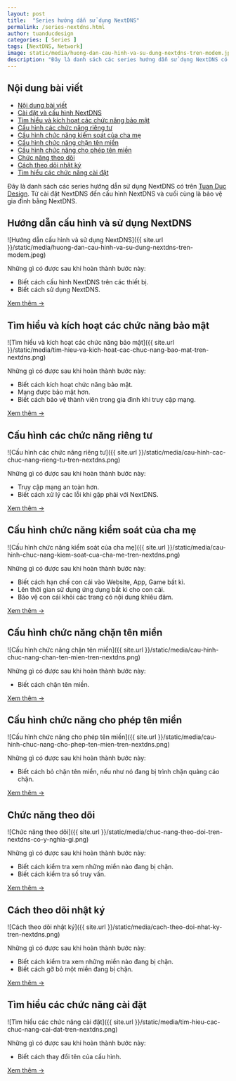 ```yaml
---
layout: post
title:  "Series hướng dẫn sử dụng NextDNS"
permalink: /series-nextdns.html
author: tuanducdesign
categories: [ Series ]
tags: [NextDNS, Network]
image: static/media/huong-dan-cau-hinh-va-su-dung-nextdns-tren-modem.jpeg
description: "Đây là danh sách các series hướng dẫn sử dụng NextDNS có trên Tuan Duc Design. Từ cài đặt NextDNS đến cấu hình NextDNS và cuối cùng là bảo vệ gia đình bằng NextDNS."
---
```


## Nội dung bài viết

- [Nội dung bài viết](#nội-dung-bài-viết)
- [Cài đặt và cấu hình NextDNS](#cài-đặt-và-cấu-hình-nextdns)
- [Tìm hiểu và kích hoạt các chức năng bảo mật](#tìm-hiểu-và-kích-hoạt-các-chức-năng-bảo-mật)
- [Cấu hình các chức năng riêng tư](#cấu-hình-các-chức-năng-riêng-tư)
- [Cấu hình chức năng kiểm soát của cha mẹ](#cấu-hình-chức-năng-kiểm-soát-của-cha-mẹ)
- [Cấu hình chức năng chặn tên miền](#cấu-hình-chức-năng-chặn-tên-miền)
- [Cấu hình chức năng cho phép tên miền](#cấu-hình-chức-năng-cho-phép-tên-miền)
- [Chức năng theo dõi](#chức-năng-theo-dõi)
- [Cách theo dõi nhật ký](#cách-theo-dõi-nhật-ký)
- [Tìm hiểu các chức năng cài đặt](#tìm-hiểu-các-chức-năng-cài-đặt)

Đây là danh sách các series hướng dẫn sử dụng NextDNS có trên [Tuan Duc Design](https://tuanducdesign.com/). Từ cài đặt NextDNS đến cấu hình NextDNS và cuối cùng là bảo vệ gia đình bằng NextDNS.

## Hướng dẫn cấu hình và sử dụng NextDNS

![Hướng dẫn cấu hình và sử dụng NextDNS]({{ site.url }}/static/media/huong-dan-cau-hinh-va-su-dung-nextdns-tren-modem.jpeg)

Những gì có được sau khi hoàn thành bước này:

- Biết cách cấu hình NextDNS trên các thiết bị.
- Biết cách sử dụng NextDNS.

[Xem thêm →](https://tuanducdesign.com/series/huong-dan-cau-hinh-va-su-dung-nextdns-tren-modem.html)

## Tìm hiểu và kích hoạt các chức năng bảo mật

![Tìm hiểu và kích hoạt các chức năng bảo mật]({{ site.url }}/static/media/tim-hieu-va-kich-hoat-cac-chuc-nang-bao-mat-tren-nextdns.png)

Những gì có được sau khi hoàn thành bước này:

- Biết cách kích hoạt chức năng bảo mật.
- Mạng được bảo mật hơn.
- Biết cách bảo vệ thành viên trong gia đình khi truy cập mạng.

[Xem thêm →](https://tuanducdesign.com/series/tim-hieu-va-kich-hoat-cac-chuc-nang-bao-mat-tren-nextdns.html)

## Cấu hình các chức năng riêng tư

![Cấu hình các chức năng riêng tư]({{ site.url }}/static/media/cau-hinh-cac-chuc-nang-rieng-tu-tren-nextdns.png)

Những gì có được sau khi hoàn thành bước này:

- Truy cập mạng an toàn hơn.
- Biết cách xử lý các lỗi khi gặp phải với NextDNS.

[Xem thêm →](https://tuanducdesign.com/series/cau-hinh-cac-chuc-nang-rieng-tu-tren-nextdns.html)

## Cấu hình chức năng kiểm soát của cha mẹ

![Cấu hình chức năng kiểm soát của cha mẹ]({{ site.url }}/static/media/cau-hinh-chuc-nang-kiem-soat-cua-cha-me-tren-nextdns.png)

Những gì có được sau khi hoàn thành bước này:

- Biết cách hạn chế con cái vào Website, App, Game bất kì.
- Lên thời gian sử dụng ứng dụng bất kì cho con cái.
- Bảo vệ con cái khỏi các trang có nội dung khiêu đâm.

[Xem thêm →](https://tuanducdesign.com/series/cau-hinh-chuc-nang-kiem-soat-cua-cha-me-tren-nextdns.html)

## Cấu hình chức năng chặn tên miền

![Cấu hình chức năng chặn tên miền]({{ site.url }}/static/media/cau-hinh-chuc-nang-chan-ten-mien-tren-nextdns.png)

Những gì có được sau khi hoàn thành bước này:

- Biết cách chặn tên miền.

[Xem thêm →](https://tuanducdesign.com/series/cau-hinh-chan-ten-mien-tren-nextdns.html)

## Cấu hình chức năng cho phép tên miền

![Cấu hình chức năng cho phép tên miền]({{ site.url }}/static/media/cau-hinh-chuc-nang-cho-phep-ten-mien-tren-nextdns.png)

Những gì có được sau khi hoàn thành bước này:

- Biết cách bỏ chặn tên miền, nếu như nó đang bị trình chặn quảng cáo chặn.

[Xem thêm →](https://tuanducdesign.com/series/cau-hinh-chuc-nang-cho-phep-ten-mien-tren-nextdns.html)

## Chức năng theo dõi

![Chức năng theo dõi]({{ site.url }}/static/media/chuc-nang-theo-doi-tren-nextdns-co-y-nghia-gi.png)

Những gì có được sau khi hoàn thành bước này:

- Biết cách kiểm tra xem những miền nào đang bị chặn.
- Biết cách kiểm tra số truy vấn.

[Xem thêm →](https://tuanducdesign.com/series/chuc-nang-theo-doi-tren-nextdns-co-y-nghia-gi.html)

## Cách theo dõi nhật ký

![Cách theo dõi nhật ký]({{ site.url }}/static/media/cach-theo-doi-nhat-ky-tren-nextdns.png)

Những gì có được sau khi hoàn thành bước này:

- Biết cách kiểm tra xem những miền nào đang bị chặn.
- Biết cách gỡ bỏ một miền đang bị chặn.

[Xem thêm →](https://tuanducdesign.com/series/cach-theo-doi-nhat-ky-tren-nextdns.html)

## Tìm hiểu các chức năng cài đặt

![Tìm hiểu các chức năng cài đặt]({{ site.url }}/static/media/tim-hieu-cac-chuc-nang-cai-dat-tren-nextdns.png)

Những gì có được sau khi hoàn thành bước này:

- Biết cách thay đổi tên của cấu hình.

[Xem thêm →](https://tuanducdesign.com/series/tim-hieu-cac-chuc-nang-cai-dat-tren-nextdns.html)
